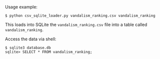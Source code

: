 Usage example:
```
$ python csv_sqlite_loader.py vandalism_ranking.csv vandalism_ranking
``` 

This loads into SQLite the `vandalism_ranking.csv` file into a table called `vandalism_ranking`.

Access the data via shell:
``` 
$ sqlite3 database.db
sqlite> SELECT * FROM vandalism_ranking;
```
